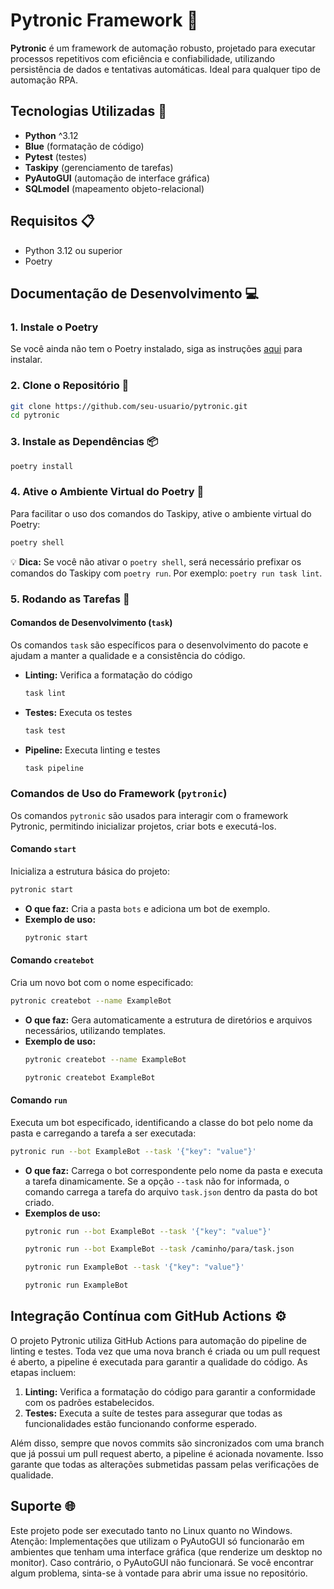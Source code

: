 # Pytronic Framework 🤖

**Pytronic** é um framework de automação robusto, projetado para executar processos repetitivos com eficiência e confiabilidade, utilizando persistência de dados e tentativas automáticas. Ideal para qualquer tipo de automação RPA.

## Tecnologias Utilizadas 🚀

- **Python** ^3.12
- **Blue** (formatação de código)
- **Pytest** (testes)
- **Taskipy** (gerenciamento de tarefas)
- **PyAutoGUI** (automação de interface gráfica)
- **SQLmodel** (mapeamento objeto-relacional)

## Requisitos 📋

- Python 3.12 ou superior
- Poetry

## Documentação de Desenvolvimento 💻

### 1. Instale o Poetry
Se você ainda não tem o Poetry instalado, siga as instruções [aqui](https://python-poetry.org/docs/#installation) para instalar.

### 2. Clone o Repositório 🧩
```sh
git clone https://github.com/seu-usuario/pytronic.git
cd pytronic
```

### 3. Instale as Dependências 📦
```sh
poetry install
```

### 4. Ative o Ambiente Virtual do Poetry 🌟
Para facilitar o uso dos comandos do Taskipy, ative o ambiente virtual do Poetry:
```sh
poetry shell
```
💡 **Dica:** Se você não ativar o `poetry shell`, será necessário prefixar os comandos do Taskipy com `poetry run`. Por exemplo: `poetry run task lint`.

### 5. Rodando as Tarefas 🔧
#### Comandos de Desenvolvimento (`task`)
Os comandos `task` são específicos para o desenvolvimento do pacote e ajudam a manter a qualidade e a consistência do código.

- **Linting:** Verifica a formatação do código
    ```sh
    task lint
    ```

- **Testes:** Executa os testes
    ```sh
    task test
    ```

- **Pipeline:** Executa linting e testes
    ```sh
    task pipeline
    ```

### Comandos de Uso do Framework (`pytronic`)
Os comandos `pytronic` são usados para interagir com o framework Pytronic, permitindo inicializar projetos, criar bots e executá-los.

#### Comando `start`
Inicializa a estrutura básica do projeto:
```sh
pytronic start
```
- **O que faz:** Cria a pasta `bots` e adiciona um bot de exemplo.
- **Exemplo de uso:**
    ```sh
    pytronic start
    ```

#### Comando `createbot`
Cria um novo bot com o nome especificado:
```sh
pytronic createbot --name ExampleBot
```
- **O que faz:** Gera automaticamente a estrutura de diretórios e arquivos necessários, utilizando templates.
- **Exemplo de uso:**
    ```sh
    pytronic createbot --name ExampleBot
    ```
    ```sh
    pytronic createbot ExampleBot
    ```

#### Comando `run`
Executa um bot especificado, identificando a classe do bot pelo nome da pasta e carregando a tarefa a ser executada:
```sh
pytronic run --bot ExampleBot --task '{"key": "value"}'
```
- **O que faz:** Carrega o bot correspondente pelo nome da pasta e executa a tarefa dinamicamente. Se a opção `--task` não for informada, o comando carrega a tarefa do arquivo `task.json` dentro da pasta do bot criado.
- **Exemplos de uso:**
    ```sh
    pytronic run --bot ExampleBot --task '{"key": "value"}'
    ```
    ```sh
    pytronic run --bot ExampleBot --task /caminho/para/task.json
    ```
    ```sh
    pytronic run ExampleBot --task '{"key": "value"}'
    ```
    ```sh
    pytronic run ExampleBot
    ```

## Integração Contínua com GitHub Actions ⚙️
O projeto Pytronic utiliza GitHub Actions para automação do pipeline de linting e testes. Toda vez que uma nova branch é criada ou um pull request é aberto, a pipeline é executada para garantir a qualidade do código. As etapas incluem:

1. **Linting:** Verifica a formatação do código para garantir a conformidade com os padrões estabelecidos.
2. **Testes:** Executa a suíte de testes para assegurar que todas as funcionalidades estão funcionando conforme esperado.

Além disso, sempre que novos commits são sincronizados com uma branch que já possui um pull request aberto, a pipeline é acionada novamente. Isso garante que todas as alterações submetidas passam pelas verificações de qualidade.

## Suporte 🌐
Este projeto pode ser executado tanto no Linux quanto no Windows. Atenção: Implementações que utilizam o PyAutoGUI só funcionarão em ambientes que tenham uma interface gráfica (que renderize um desktop no monitor). Caso contrário, o PyAutoGUI não funcionará. Se você encontrar algum problema, sinta-se à vontade para abrir uma issue no repositório.
